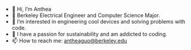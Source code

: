 - 👋 Hi, I’m Anthea
- 🐻 Berkeley Electrical Engineer and Computer Science Major.
- 👀 I’m interested in engineering cool devices and solving problems with code.
- 🌱 I have a passion for sustainability and am addicted to coding.
- 📫 How to reach me: antheaguo@berkeley.edu

<!---
crocodile27/crocodile27 is a ✨ special ✨ repository because its `README.md` (this file) appears on your GitHub profile.
You can click the Preview link to take a look at your changes.
--->
